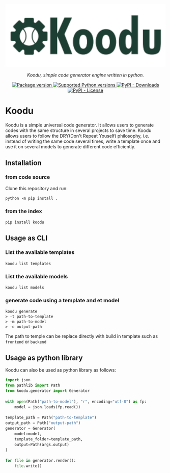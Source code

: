 <p align="center">
  <a href="https://gmwa.github.io/koodu/"><img src="https://github.com/GMWA/koodu/blob/main/docs/assets/images/koodu.png" alt="Koodu"></a>
</p>
<p align="center">
    <em>Koodu, simple code generator engine written in python.</em>
</p>


<p align="center">
    <a href="https://pypi.org/project/koodu" target="_blank">
        <img src="https://img.shields.io/pypi/v/koodu?color=%2334D058&label=version" alt="Package version">
    </a>
    <a href="https://pypi.org/project/koodu" target="_blank">
        <img src="https://img.shields.io/pypi/pyversions/koodu.svg?color=%2334D058" alt="Supported Python versions">
    </a>
    <a href="https://pypi.org/project/koodu" target="_blank">
        <img src="https://img.shields.io/pypi/dm/koodu?color=%2334D058&label=downloads" alt="PyPI - Downloads">
    </a>
    <a href="https://pypi.org/project/koodu" target="_blank">
        <img src="https://img.shields.io/pypi/l/koodu?color=%2334D058&label=licence" alt="PyPI - License">
    </a>
</p>


# Koodu

Koodu is a simple universal code generator. It allows users to generate codes with the same structure in several projects to save time. Koodu allows users to follow the DRY(Don't Repeat Youself) philosophy, i.e. instead of writing the same code several times, write a template once and use it on several models to generate different code efficiently.

## Installation

### from code source

Clone this repository and run:
```
python -m pip install .
```

### from the index

```
pip install koodu
```

## Usage as CLI

### List the available templates

```
koodu list templates
```

### List the available models

```
koodu list models
```

### generate code using a template and et model

```
koodu generate
> -t path-to-template
> -m path-to-model
> -o output-path
```
The path to temple can be replace directly with build in template such as `frontend` or `backend`


## Usage as python library

Koodu can also be used as python library as follows:

```python
import json
from pathlib import Path
from koodu.generator import Generator

with open(Path("path-to-model"), "r", encoding="utf-8") as fp:
    model = json.loads(fp.read())

template_path = Path("path-to-template")
output_path = Path("output-path")
generator = Generator(
    model=model,
    template_folder=template_path,
    output=Path(args.output)
)

for file in generator.render():
    file.write()
```
